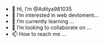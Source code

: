 - 👋 Hi, I’m @Aditya981035
- 👀 I’m interested in  web devloment...
- 🌱 I’m currently learning ...
- 💞️ I’m looking to collaborate on ...
- 📫 How to reach me ...

<!---
Aditya981035/Aditya981035 is a ✨ special ✨ repository because its `README.md` (this file) appears on your GitHub profile.
You can click the Preview link to take a look at your changes.
--->

